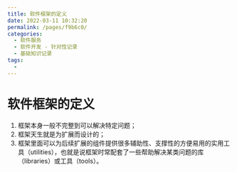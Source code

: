 ```yaml
---
title: 软件框架的定义
date: 2022-03-11 10:32:20
permalink: /pages/f9b6c0/
categories: 
  - 软件服务
  - 软件开发 - 针对性记录
  - 基础知识记录
tags: 
  - 
---
```


# 软件框架的定义

1. 框架本身一般不完整到可以解决特定问题；
2. 框架天生就是为扩展而设计的；
3. 框架里面可以为后续扩展的组件提供很多辅助性、支撑性的方便易用的实用工具（utilities），也就是说框架时常配套了一些帮助解决某类问题的库（libraries）或工具（tools）。

